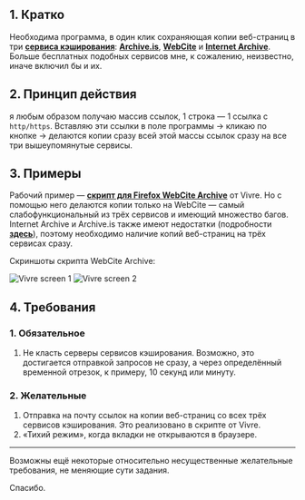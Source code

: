 ## 1. Кратко

Необходима программа, в один клик сохраняющая копии веб-страниц в три [**сервиса кэширования**](http://www.osp.ru/pcworld/2011/06/13009039/): [**Archive.is**](http://archive.is/), [**WebCite**](http://webcitation.org/) и [**Internet Archive**](https://archive.org/index.php). Больше бесплатных подобных сервисов мне, к сожалению, неизвестно, иначе включил бы и их.

## 2. Принцип действия

я любым образом получаю массив ссылок, 1 строка — 1 ссылка с `http/https`. Вставляю эти ссылки в поле программы → кликаю по кнопке → делаются копии сразу всей этой массы ссылок сразу на все три вышеупомянутые сервисы.

## 3. Примеры

Рабочий пример — [**скрипт для Firefox WebCite Archive**](https://greasyfork.org/ru/scripts/19361-webcite-archive-vivre) от Vivre. Но с помощью него делаются копии только на WebCite — самый слабофункциональный из трёх сервисов и имеющий множество багов. Internet Archive и Archive.is также имеют недостатки (подробности [**здесь**](https://greasyfork.org/en/forum/discussion/9391/x)), поэтому необходимо наличие копий веб-страниц на трёх сервисах сразу.

Скриншоты скрипта WebCite Archive:

![Vivre screen 1](http://i.imgur.com/KgLtSnv.png)
![Vivre screen 2](http://i.imgur.com/En5mEYS.png)

## 4. Требования

### 1. Обязательное

1. Не класть серверы сервисов кэширования. Возможно, это достигается отправкой запросов не сразу, а через определённый временной отрезок, к примеру, 10 секунд или минуту.

### 2. Желательные

1. Отправка на почту ссылок на копии веб-страниц со всех трёх сервисов кэширования. Это реализовано в скрипте от Vivre.
2. «Тихий режим», когда вкладки не открываются в браузере.

---

Возможны ещё некоторые относительно несущественные желательные требования, не меняющие сути задания.

Спасибо.
